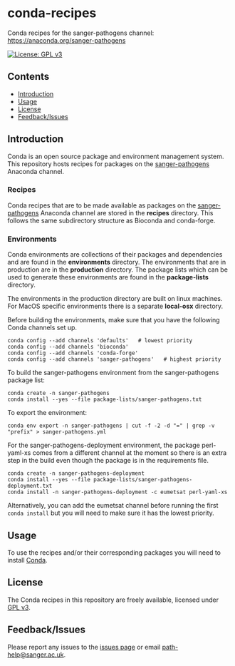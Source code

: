 # conda-recipes
Conda recipes for the sanger-pathogens channel: https://anaconda.org/sanger-pathogens

[![License: GPL v3](https://img.shields.io/badge/License-GPL%20v3-brightgreen.svg)](https://github.com/sanger-pathogens/conda-recipes/blob/master/LICENSE)   

## Contents
  * [Introduction](#introduction)
  * [Usage](#usage)
  * [License](#license)
  * [Feedback/Issues](#feedbackissues)

## Introduction
Conda is an open source package and environment management system. This repository hosts recipes for packages on the [sanger-pathogens](https://anaconda.org/sanger-pathogens) Anaconda channel.

### Recipes

Conda recipes that are to be made available as packages on the [sanger-pathogens](https://anaconda.org/sanger-pathogens) Anaconda channel are stored in the **recipes** directory. This follows the same subdirectory structure as Bioconda and conda-forge.

### Environments

Conda environments are collections of their packages and dependencies and are found in the **environments** directory. The environments that are in production are in the **production** directory. The package lists which can be used to generate these environments are found in the **package-lists** directory.

The environments in the production directory are built on linux machines. For MacOS specific environments there is a separate **local-osx** directory.

Before building the environments, make sure that you have the following Conda channels set up.

```
conda config --add channels 'defaults'   # lowest priority
conda config --add channels 'bioconda'
conda config --add channels 'conda-forge'
conda config --add channels 'sanger-pathogens'   # highest priority
```

To build the sanger-pathogens environment from the sanger-pathogens package list:

```
conda create -n sanger-pathogens
conda install --yes --file package-lists/sanger-pathogens.txt
```

To export the environment:

```
conda env export -n sanger-pathogens | cut -f -2 -d "=" | grep -v "prefix" > sanger-pathogens.yml
```

For the sanger-pathogens-deployment environment, the package perl-yaml-xs comes from a different channel at the moment so there is an extra step in the build even though the package is in the requirements file.

```
conda create -n sanger-pathogens-deployment
conda install --yes --file package-lists/sanger-pathogens-deployment.txt
conda install -n sanger-pathogens-deployment -c eumetsat perl-yaml-xs
```

Alternatively, you can add the eumetsat channel before running the first `conda install` but you will need to make sure it has the lowest priority.

## Usage
To use the recipes and/or their corresponding packages you will need to install [Conda](https://conda.io).

## License
The Conda recipes in this repository are freely available, licensed under [GPL v3](https://github.com/sanger-pathogens/conda-recipes/blob/master/LICENSE).

## Feedback/Issues
Please report any issues to the [issues page](ttps://github.com/sanger-pathogens/conda-recipes/issues) or email path-help@sanger.ac.uk.

